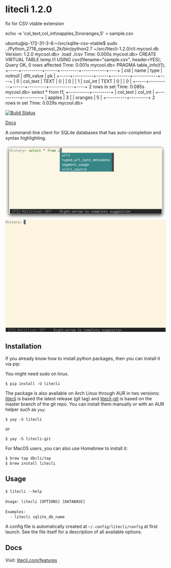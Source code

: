 # litecli 1.2.0

fix for CSV vtable extension

echo -e 'col_text,col_int\napples,3\noranges,5' > sample.csv

ubuntu@ip-172-31-3-8:~/src/sqlite-csv-vtable$ sudo ../Python_2718_openssl_2k/bin/python2.7 ~/src/litecli-1.2.0/cli mycool.db
Version: 1.2.0
mycool.db> .load ./csv
Time: 0.000s
mycool.db> CREATE VIRTUAL TABLE temp.t1 USING csv(filename="sample.csv", header=YES);
Query OK, 0 rows affected
Time: 0.001s
mycool.db> PRAGMA table_info(t1);
+-----+----------+------+---------+------------+----+
| cid | name     | type | notnull | dflt_value | pk |
+-----+----------+------+---------+------------+----+
| 0   | col_text | TEXT | 0       | <null>     | 0  |
| 1   | col_int  | TEXT | 0       | <null>     | 0  |
+-----+----------+------+---------+------------+----+
2 rows in set
Time: 0.085s
mycool.db> select * from t1;
+----------+---------+
| col_text | col_int |
+----------+---------+
| apples   | 3       |
| oranges  | 5       |
+----------+---------+
2 rows in set
Time: 0.029s
mycool.db>



[![Build Status](https://travis-ci.org/dbcli/litecli.svg?branch=master)](https://travis-ci.org/dbcli/litecli)

[Docs](https://litecli.com)

A command-line client for SQLite databases that has auto-completion and syntax highlighting.

![Completion](screenshots/litecli.png)
![CompletionGif](screenshots/litecli.gif)

## Installation

If you already know how to install python packages, then you can install it via pip:

You might need sudo on linux.

```
$ pip install -U litecli
```

The package is also available on Arch Linux through AUR in two versions: [litecli](https://aur.archlinux.org/packages/litecli/) is based the latest release (git tag) and [litecli-git](https://aur.archlinux.org/packages/litecli-git/) is based on the master branch of the git repo. You can install them manually or with an AUR helper such as `yay`:

```
$ yay -S litecli
```
or

```
$ yay -S litecli-git
```

For MacOS users, you can also use Homebrew to install it:

```
$ brew tap dbcli/tap
$ brew install litecli
```

## Usage

    $ litecli --help
    
    Usage: litecli [OPTIONS] [DATABASE]

    Examples:
      - litecli sqlite_db_name

A config file is automatically created at `~/.config/litecli/config` at first launch. See the file itself for a description of all available options.

## Docs

Visit: [litecli.com/features](https://litecli.com/features)
